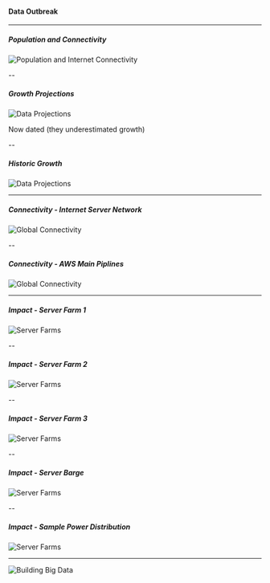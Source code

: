 #### Data Outbreak

---

##### Population and Connectivity

![Population and Internet Connectivity](https://theportus.nyc3.digitaloceanspaces.com/static/presentations/digital/archive/internet-power.jpg)

--

##### Growth Projections

![Data Projections](https://theportus.nyc3.digitaloceanspaces.com/static/presentations/digital/archive/2012-data.jpg)

Now dated (they underestimated growth)

--

##### Historic Growth

![Data Projections](https://theportus.nyc3.digitaloceanspaces.com/static/presentations/digital/archive/2015-data.png)

---

##### Connectivity - Internet Server Network

![Global Connectivity](https://theportus.nyc3.digitaloceanspaces.com/static/presentations/digital/archive/internet-galaxy.jpg)

--

##### Connectivity - AWS Main Piplines

![Global Connectivity](https://theportus.nyc3.digitaloceanspaces.com/static/presentations/digital/archive/aws-datafarms.jpg)

---

##### Impact - Server Farm 1

![Server Farms](https://theportus.nyc3.digitaloceanspaces.com/static/presentations/digital/archive/server-farm-1.jpg)

--

##### Impact - Server Farm 2

![Server Farms](https://theportus.nyc3.digitaloceanspaces.com/static/presentations/digital/archive/server-farm-2.jpg)

--

##### Impact - Server Farm 3

![Server Farms](https://theportus.nyc3.digitaloceanspaces.com/static/presentations/digital/archive/server-farm-3.jpg)

--

##### Impact - Server Barge

![Server Farms](https://theportus.nyc3.digitaloceanspaces.com/static/presentations/digital/archive/server-farm-4.png)

--

##### Impact - Sample Power Distribution

![Server Farms](https://theportus.nyc3.digitaloceanspaces.com/static/presentations/digital/archive/server-power.jpg)

---

![Building Big Data](https://theportus.nyc3.digitaloceanspaces.com/static/presentations/digital/archive/google-maps.jpg)
